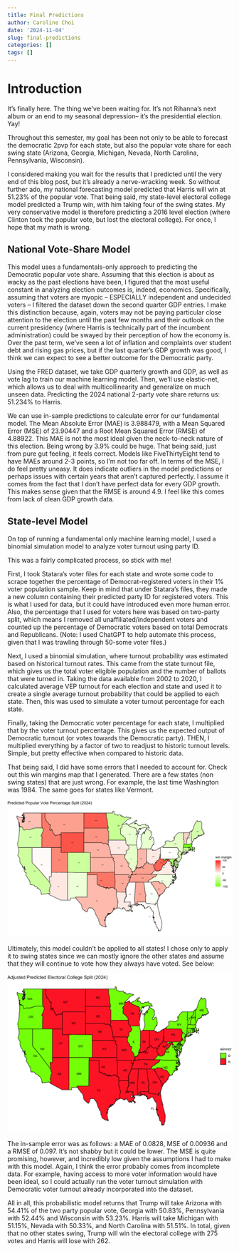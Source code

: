 ```yaml
---
title: Final Predictions
author: Caroline Choi
date: '2024-11-04'
slug: final-predictions
categories: []
tags: []
---
```

# Introduction

It’s finally here. The thing we’ve been waiting for. It’s not Rihanna’s next album or an end to my seasonal depression– it’s the presidential election. Yay!

Throughout this semester, my goal has been not only to be able to forecast the democratic 2pvp for each state, but also the popular vote share for each swing state (Arizona, Georgia, Michigan, Nevada, North Carolina, Pennsylvania, Wisconsin). 

I considered making you wait for the results that I predicted until the very end of this blog post, but it’s already a nerve-wracking week. So without further ado, my national forecasting model predicted that Harris will win at 51.23% of the popular vote. That being said, my state-level electoral college model predicted a Trump win, with him taking four of the swing states. My very conservative model is therefore predicting a 2016 level election (where Clinton took the popular vote, but lost the electoral college). For once, I hope that my math is wrong. 

## National Vote-Share Model

This model uses a fundamentals-only approach to predicting the Democratic popular vote share. Assuming that this election is about as wacky as the past elections have been, I figured that the most useful constant in analyzing election outcomes is, indeed, economics. Specifically, assuming that voters are myopic – ESPECIALLY independent and undecided voters – I filtered the dataset down the second quarter GDP entries. I make this distinction because, again, voters may not be paying particular close attention to the election until the past few months and their outlook on the current presidency (where Harris is technically part of the incumbent administration) could be swayed by their perception of how the economy is. Over the past term, we’ve seen a lot of inflation and complaints over student debt and rising gas prices, but if the last quarter’s GDP growth was good, I think we can expect to see a better outcome for the Democratic party. 

Using the FRED dataset, we take GDP quarterly growth and GDP, as well as vote lag to train our machine learning model. Then, we’ll use elastic-net, which allows us to deal with multicollinearity and generalize on much unseen data. Predicting the 2024 national 2-party vote share returns us: 51.234% to Harris. 

We can use in-sample predictions to calculate error for our fundamental model. The Mean Absolute Error (MAE) is 3.988479, with a Mean Squared Error (MSE) of 23.90447 and a Root Mean Squared Error (RMSE) of 4.88922. This MAE is not the most ideal given the neck-to-neck nature of this election. Being wrong by 3.9% could be huge. That being said, just from pure gut feeling, it feels correct. Models like FiveThirtyEight tend to have MAEs around 2-3 points, so I’m not too far off. In terms of the MSE, I do feel pretty uneasy. It does indicate outliers in the model predictions or perhaps issues with certain years that aren’t captured perfectly. I assume it comes from the fact that I don’t have perfect data for every GDP growth. This makes sense given that the RMSE is around 4.9. I feel like this comes from lack of clean GDP growth data. 

## State-level Model

On top of running a fundamental only machine learning model, I used a binomial simulation model to analyze voter turnout using party ID. 

This was a fairly complicated process, so stick with me! 

First, I took Statara’s voter files for each state and wrote some code to scrape together the percentage of Democrat-registered voters in their 1% voter population sample. Keep in mind that under Statara’s files, they made a new column containing their predicted party ID for registered voters. This is what I used for data, but it could have introduced even more human error. Also, the percentage that I used for voters here was based on two-party split, which means I removed all unaffiliated/independent voters and counted up the percentage of Democratic voters based on total Democrats and Republicans. (Note: I used ChatGPT to help automate this process, given that I was trawling through 50-some voter files.)

Next, I used a binomial simulation, where turnout probability was estimated based on historical turnout rates. This came from the state turnout file, which gives us the total voter eligible population and the number of ballots that were turned in. Taking the data available from 2002 to 2020, I calculated average VEP turnout for each election and state and used it to create a single average turnout probability that could be applied to each state. Then, this was used to simulate a voter turnout percentage for each state. 

Finally, taking the Democratic voter percentage for each state, I multiplied that by the voter turnout percentage. This gives us the expected output of Democratic turnout (or votes towards the Democratic party). THEN, I multiplied everything by a factor of two to readjust to historic turnout levels. Simple, but pretty effective when compared to historic data. 

That being said, I did have some errors that I needed to account for. Check out this win margins map that I generated. There are a few states (non swing states) that are just wrong. For example, the last time Washington was 1984. The same goes for states like Vermont. 

![Plot](Rplot.png)

Ultimately, this model couldn’t be applied to all states! I chose only to apply it to swing states since we can mostly ignore the other states and assume that they will continue to vote how they always have voted. See below:

![Plot](Rplot01.png)

The in-sample error was as follows: a MAE of 0.0828, MSE of 0.00936 and a RMSE of 0.097. It’s not shabby but it could be lower. The MSE is quite promising, however, and incredibly low given the assumptions I had to make with this model. Again, I think the error probably comes from incomplete data. For example, having access to more voter information would have been ideal, so I could actually run the voter turnout simulation with Democratic voter turnout already incorporated into the dataset. 

All in all, this probabilistic model returns that Trump will take Arizona with 54.41% of the two party popular vote, Georgia with 50.83%, Pennsylvania with 52.44% and Wisconsin with 53.23%. Harris will take Michigan with 51.15%, Nevada with 50.33%, and North Carolina with 51.51%. In total, given that no other states swing, Trump will win the electoral college with 275 votes and Harris will lose with 262. 
